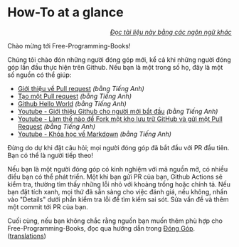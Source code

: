 # How-To at a glance

<div align="right" markdown="1">

*[Đọc tài liệu này bằng các ngôn ngữ khác](../README.md#translations)*

</div>

Chào mừng tới Free-Programming-Books!

Chúng tôi chào đón những người đóng góp mới, kể cả khi những người đóng góp lần đầu thực hiện trên Github. Nếu bạn là một trong số họ, đây là một số nguồn có thể giúp:

* [Giới thiệu về Pull request](https://help.github.com/articles/about-pull-requests/) *(bằng Tiếng Anh)*
* [Tạo một Pull request](https://docs.github.com/en/free-pro-team@latest/github/collaborating-with-issues-and-pull-requests/creating-a-pull-request) *(bằng Tiếng Anh)*
* [Github Hello World](https://guides.github.com/activities/hello-world/) *(bằng Tiếng Anh)*
* [Youtube - Giới thiệu Github cho người mới bắt đầu](https://www.youtube.com/watch?v=0fKg7e37bQE) *(bằng Tiếng Anh)*
* [Youtube - Làm thế nào để Fork một kho lưu trữ GitHub và gửi một Pull Request](https://www.youtube.com/watch?v=G1I3HF4YWEw) *(bằng Tiếng Anh)*
* [Youtube - Khóa học về Markdown](https://www.youtube.com/watch?v=HUBNt18RFbo) *(bằng Tiếng Anh)*

Đừng do dự khi đặt câu hỏi; mọi người đóng góp đã bắt đầu với PR đầu tiên. Bạn có thể là người tiếp theo!

Nếu bạn là một người đóng góp có kinh nghiệm với mã nguồn mở, có nhiều điều bạn có thể phát triển. Một khi bạn gửi PR của bạn, Github Actions sẽ kiểm tra, thường tìm thấy những lỗi nhỏ với khoảng trống hoặc chính tả. Nếu bạn đặt tích xanh, mọi thứ đã sẵn sàng cho việc đánh giá, nếu không, nhấn vào "Details" dưới phần kiểm tra lỗi để tìm kiếm sai sót. Sửa vấn đề và thêm một commit tới PR của bạn.

Cuối cùng, nếu bạn không chắc rằng nguồn bạn muốn thêm phù hợp cho Free-Programming-Books, đọc qua hướng dẫn trong [Đóng Góp](CONTRIBUTING-vi.md). ([translations](../README.md#translations))
